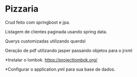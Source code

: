 # Pizzaria

Crud feito com springboot e jpa.

Listagem de clientes paginada usando spring data. 

Querys customizadas utilizando querdsl

Geração de pdf utilizando jasper passando objetos para o jrxml

*Instalar o lombok. https://projectlombok.org/

*Configurar o application.yml para sua base de dados.
